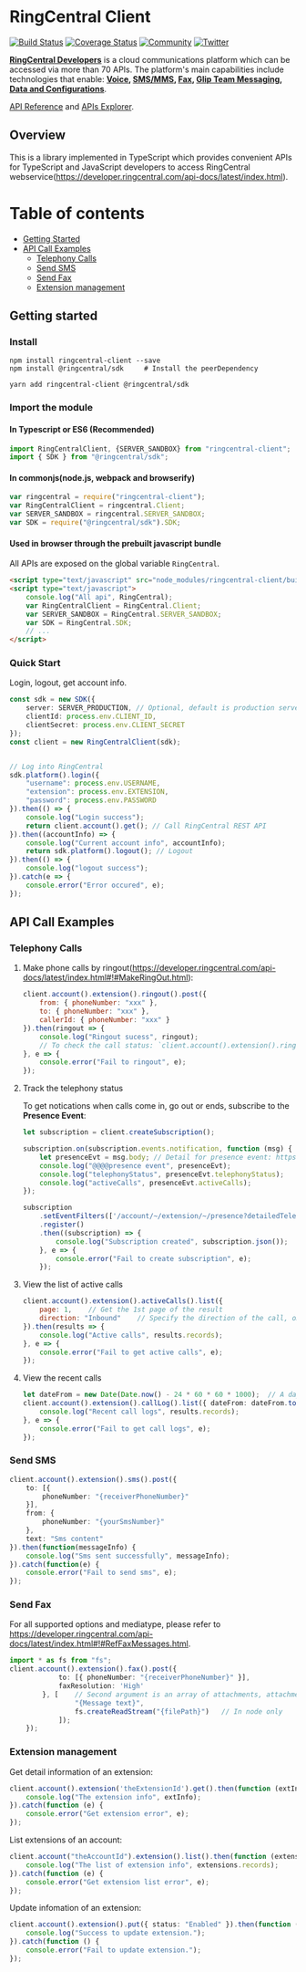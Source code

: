 # RingCentral Client

[![Build Status](https://travis-ci.org/ringcentral/ringcentral-js-client.svg?branch=master)](https://travis-ci.org/ringcentral/ringcentral-js-client)
[![Coverage Status](https://coveralls.io/repos/github/ringcentral/ringcentral-js-client/badge.svg?branch=master)](https://coveralls.io/github/ringcentral/ringcentral-js-client?branch=master)
[![Community](https://img.shields.io/badge/dynamic/json.svg?label=community&colorB=&suffix=%20users&query=$.approximate_people_count&uri=http%3A%2F%2Fapi.getsatisfaction.com%2Fcompanies%2F102909.json)](https://devcommunity.ringcentral.com/ringcentraldev)
[![Twitter](https://img.shields.io/twitter/follow/ringcentraldevs.svg?style=social&label=follow)](https://twitter.com/RingCentralDevs)

__[RingCentral Developers](https://developer.ringcentral.com/api-products)__ is a cloud communications platform which can be accessed via more than 70 APIs. The platform's main capabilities include technologies that enable:
__[Voice](https://developer.ringcentral.com/api-products/voice), [SMS/MMS](https://developer.ringcentral.com/api-products/sms), [Fax](https://developer.ringcentral.com/api-products/fax), [Glip Team Messaging](https://developer.ringcentral.com/api-products/team-messaging), [Data and Configurations](https://developer.ringcentral.com/api-products/configuration)__.

[API Reference](https://developer.ringcentral.com/api-docs/latest/index.html) and [APIs Explorer](https://developer.ringcentral.com/api-explorer/latest/index.html).

## Overview

This is a library implemented in TypeScript which provides convenient APIs for TypeScript and JavaScript developers to access RingCentral webservice(https://developer.ringcentral.com/api-docs/latest/index.html).

# Table of contents

- [Getting Started](#getting-started)
- [API Call Examples](#api-call-examples)
    - [Telephony Calls](#telephony-calls)
    - [Send SMS](#send-sms)
    - [Send Fax](#send-fax)
    - [Extension management](#extension-management)


## Getting started

### Install

```shell
npm install ringcentral-client --save
npm install @ringcentral/sdk     # Install the peerDependency

yarn add ringcentral-client @ringcentral/sdk
```

### Import the module

#### In Typescript or ES6 (Recommended)
```typescript
import RingCentralClient, {SERVER_SANDBOX} from "ringcentral-client";
import { SDK } from "@ringcentral/sdk";
```

#### In commonjs(node.js, webpack and browserify)
```javascript
var ringcentral = require("ringcentral-client");
var RingCentralClient = ringcentral.Client;
var SERVER_SANDBOX = ringcentral.SERVER_SANDBOX;
var SDK = require("@ringcentral/sdk").SDK;
```

#### Used in browser through the prebuilt javascript bundle
All APIs are exposed on the global variable `RingCentral`.
```html
<script type="text/javascript" src="node_modules/ringcentral-client/build/ringcentral-client.min.js"></script>
<script type="text/javascript">
    console.log("All api", RingCentral);
    var RingCentralClient = RingCentral.Client;
    var SERVER_SANDBOX = RingCentral.SERVER_SANDBOX;
    var SDK = RingCentral.SDK;
    // ...
</script>
```

### Quick Start

Login, logout, get account info.

```typescript
const sdk = new SDK({
	server: SERVER_PRODUCTION, // Optional, default is production server
	clientId: process.env.CLIENT_ID,
	clientSecret: process.env.CLIENT_SECRET
});
const client = new RingCentralClient(sdk);


// Log into RingCentral
sdk.platform().login({
	"username": process.env.USERNAME,
	"extension": process.env.EXTENSION,
	"password": process.env.PASSWORD
}).then(() => {
	console.log("Login success");
	return client.account().get(); // Call RingCentral REST API
}).then((accountInfo) => {
	console.log("Current account info", accountInfo);
	return sdk.platform().logout();	// Logout
}).then(() => {
	console.log("logout success");
}).catch(e => {
	console.error("Error occured", e);
});
```

## API Call Examples

### Telephony Calls

1. Make phone calls by ringout(https://developer.ringcentral.com/api-docs/latest/index.html#!#MakeRingOut.html):

    ```javascript
    client.account().extension().ringout().post({
        from: { phoneNumber: "xxx" },
        to: { phoneNumber: "xxx" },
        callerId: { phoneNumber: "xxx" }
    }).then(ringout => {
        console.log("Ringout sucess", ringout);
        // To check the call status: `client.account().extension().ringout(ringout.id).get();`
    }, e => {
        console.error("Fail to ringout", e);
    });
    ```

2. Track the telephony status

    To get notications when calls come in, go out or ends, subscribe to the **Presence Event**:
    ```javascript
    let subscription = client.createSubscription();

    subscription.on(subscription.events.notification, function (msg) {
        let presenceEvt = msg.body; // Detail for presence event: https://developer.ringcentral.com/api-docs/latest/index.html?section=RefNotifications.html#!#RefGetDetailedPresenceEvent
        console.log("@@@@presence event", presenceEvt);
        console.log("telephonyStatus", presenceEvt.telephonyStatus);
        console.log("activeCalls", presenceEvt.activeCalls);
    });

    subscription
        .setEventFilters(['/account/~/extension/~/presence?detailedTelephonyState=true ']) // a list of server-side events
        .register()
        .then((subscription) => {
            console.log("Subscription created", subscription.json());
        }, e => {
            console.error("Fail to create subscription", e);
        });
    ```

3. View the list of active calls
    ```javascript
    client.account().extension().activeCalls().list({
        page: 1,    // Get the 1st page of the result
        direction: "Inbound"    // Specify the direction of the call, omit to get all directions
    }).then(results => {
        console.log("Active calls", results.records);
    }, e => {
        console.error("Fail to get active calls", e);
    });
    ```

4. View the recent calls

    ```typescript
    let dateFrom = new Date(Date.now() - 24 * 60 * 60 * 1000);  // A day ago
    client.account().extension().callLog().list({ dateFrom: dateFrom.toISOString() }).then(results => {
        console.log("Recent call logs", results.records);
    }, e => {
        console.error("Fail to get call logs", e);
    });
    ```

### Send SMS
```typescript
client.account().extension().sms().post({
	to: [{
		phoneNumber: "{receiverPhoneNumber}"
	}],
	from: {
		phoneNumber: "{yourSmsNumber}"
	},
	text: "Sms content"
}).then(function(messageInfo) {
	console.log("Sms sent successfully", messageInfo);
}).catch(function(e) {
	console.error("Fail to send sms", e);
});
```

### Send Fax

For all supported options and mediatype, please refer to https://developer.ringcentral.com/api-docs/latest/index.html#!#RefFaxMessages.html.

```typescript
import * as fs from "fs";
client.account().extension().fax().post({
            to: [{ phoneNumber: "{receiverPhoneNumber}" }],
            faxResolution: 'High'
        }, [    // Second argument is an array of attachments, attachment can be string, Blob, node readable stream.
                "{Message text}",
                fs.createReadStream("{filePath}")   // In node only
            ]);
    });
```

### Extension management

Get detail information of an extension:

```typescript
client.account().extension('theExtensionId').get().then(function (extInfo) {
    console.log("The extension info", extInfo);
}).catch(function (e) {
    console.error("Get extension error", e);
});
```

List extensions of an account:

```typescript
client.account("theAccountId").extension().list().then(function (extensions) {
    console.log("The list of extension info", extensions.records);
}).catch(function (e) {
    console.error("Get extension list error", e);
});
```

Update infomation of an extension:

```typescript
client.account().extension().put({ status: "Enabled" }).then(function () {
    console.log("Success to update extension.");
}).catch(function () {
    console.error("Fail to update extension.");
});
```
